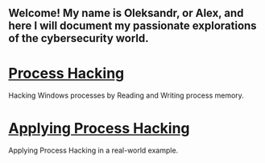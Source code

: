 ## Welcome! My name is Oleksandr, or Alex, and here I will document my passionate explorations of the cybersecurity world.

# [Process Hacking](https://prostotin.github.io/cybersecurity/processhacking) 

Hacking Windows processes by Reading and Writing process memory. 

# [Applying Process Hacking](https://prostotin.github.io/cybersecurity/processhackingapplied) 

Applying Process Hacking in a real-world example.



